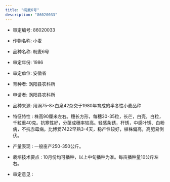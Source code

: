 ```yaml
---
title: "皖麦6号"
description: "86020033"
---
```

* 审定编号:  86020033

*  作物名称:  小麦

*  品种名称:  皖麦6号

*  审定年份:  1986

*  审定单位:  安徽省

* 育种者:  涡阳县农科所

*  申请者:  涡阳县农科所

*  品种来源:  用涡75-8×白泉42杂交于1980年育成的半冬性小麦品种

*  特征特性 : 
株高90厘米左右。穗长方形，每穗30-35粒，长芒，白壳，白粒，千粒重40克。抗寒性好，分蕖成穗率较高。轻感条锈，杆锈，中感叶锈、白粉病，不抗赤霉病。比博爱7422早熟3-4天，稳产性较好，植株偏高，高肥易倒伏。
 
*  产量表现 : 
一般亩产250-350公斤。

*  栽培技术要点 : 
10月份均可播种，以上中旬播种为准。每亩播种量10公斤左右。

*  审定意见 : 

